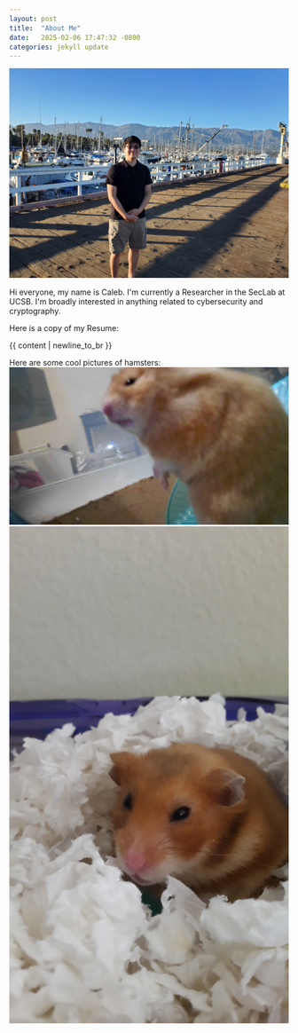 ```yaml
---
layout: post
title:  "About Me"
date:   2025-02-06 17:47:32 -0800
categories: jekyll update
---
```

![Alt text](/assets/pfp.jpg)

Hi everyone, my name is Caleb. I'm currently a Researcher in the SecLab at UCSB. I'm broadly interested in anything related to cybersecurity and cryptography.

Here is a copy of my Resume:
<object data="/assets/Resume.pdf" width="1000" height="1000" type='application/pdf'></object>

<div id="content">{{ content | newline_to_br }}</div>

Here are some cool pictures of hamsters:
![Alt text](/assets/pumpkin.png)
![Alt text](/assets/yammy.jpg)
